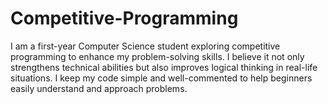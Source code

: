 # Competitive-Programming
I am a first-year Computer Science student exploring competitive programming to enhance my problem-solving skills. I believe it not only strengthens technical abilities but also improves logical thinking in real-life situations. I keep my code simple and well-commented to help beginners easily understand and approach problems.
